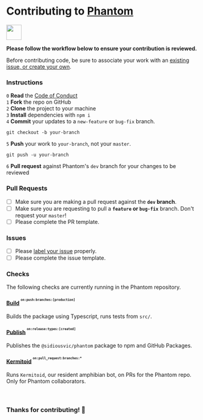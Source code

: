 # Contributing to [Phantom](https://github.com/sidiousvic/phantom)

<img src="https://thumbs.gfycat.com/RequiredCriminalKitten-max-1mb.gif" width="40px">

**Please follow the workflow below to ensure your contribution is reviewed.**

Before contributing code, be sure to associate your work with an [existing issue, or create your own](https://github.com/sidiousvic/phantom/labels).

### Instructions

`0` **Read** the [Code of Conduct](./CODEOFCONDUCT.md)  
`1` **Fork** the repo on GitHub  
`2` **Clone** the project to your machine  
`3` **Install** dependencies with `npm i`  
`4` **Commit** your updates to a `new-feature` or `bug-fix` branch.

```
git checkout -b your-branch
```

`5` **Push** your work to `your-branch`, not your `master`.

```
git push -u your-branch
```

`6` **Pull request** against Phantom's `dev` branch for your changes to be reviewed

### Pull Requests

- [ ] Make sure you are making a pull request against the **`dev` branch**.
- [ ] Make sure you are requesting to pull a **`feature` or `bug-fix`** branch. Don't request your `master`!
- [ ] Please complete the PR template.

### Issues

- [ ] Please [label your issue](https://github.com/sidiousvic/phantom/labels) properly.
- [ ] Please complete the issue template.

### Checks

The following checks are currently running in the Phantom repository.

#### [Build](https://github.com/sidiousvic/phantom/blob/production/.github/workflows/phantomBuildAndTest.yml) <sup><sup>`on:push:branches:[production]`</sup></sup>

Builds the package using Typescript, runs tests from `src/`.

#### [Publish](https://github.com/sidiousvic/phantom/blob/production/.github/workflows/publishNpmGitHubPackage.yml) <sup><sup>`on:release:types:[created]`</sup></sup>

Publishes the `@sidiousvic/phantom` package to npm and GitHub Packages.

#### [Kermitoid](https://github.com/sidiousvic/phantom/blob/production/.github/workflows/danger.yml) <sup><sup>`on:pull_request:branches:*`</sup></sup>

Runs `Kermitoid`, our resident amphibian bot, on PRs for the Phantom repo. Only for Phantom collaborators.
<br>
<br>
<br>

### Thanks for contributing! 👻
